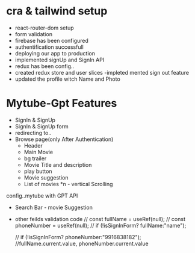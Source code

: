# cra & tailwind setup
 - react-router-dom setup
 - form validation
 - firebase has been configured 
 - authentification successfull
 - deploying our app to production
 - implemented signUp and SignIn API
 - redux has been config..
 - created redux store and user slices
 -impleted mented sign out feature
 - updated the profile witch Name and Photo
 

# Mytube-Gpt Features
 
 - SignIn & SignUp
  -  SignIn & SignUp form
 -  redirecting to..
 - Browse page(only After Authentication)
    - Header
     - Main Movie
      - bg trailer
      - Movie Title and description
      - play button
      - Movie suggestion 
      -  List of movies *n
       - vertical Scrolling


config..mytube with GPT API
  -  Search Bar
    - movie Suggestion
 - other feilds validation code
     // const fullName = useRef(null);
  // const phoneNumber = useRef(null);
   // if (!isSignInForm? fullName:"name");
    
    // if (!isSignInForm? phoneNumber:"9916838182");
    //fullName.current.value, phoneNumber.current.value